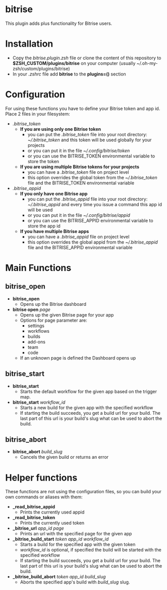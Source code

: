 # bitrise
This plugin adds plus functionality for Bitrise users.

Installation
=======
* Copy the _bitrise.plugin.zsh_ file or clone the content of this repository to **$ZSH_CUSTOM/plugins/bitrise**  on your computer (usually ~/.oh-my-zsh/custom/plugins/bitrise)
* In your _.zshrc_ file add **bitrise** to the **plugins=()** section

Configuration
=======
For using these functions you have to define your Bitrise token and app id. Place 2 files in your filesystem:
* _.bitrise_token_
    * **If you are using only one Bitrise token**
        * you can put the _.bitrise_token_ file into your root directory: _~/.bitrise_token_ and this token will be used globally for your projects
        * or you can put it in the file _~/.config/bitrise/token_
        * or you can use the BITRISE_TOKEN environmental variable to store the token
    * **If you are using multiple Bitrise tokens for your projects**
        * you can have a _.bitrise_token_ file on project level
        * this option overrides the global token from the _~/.bitrise_token_ file and the BITRISE_TOKEN environmental variable
* _.bitrise_appid_
    * **If you only have one Bitrise app**
        * you can put the _.bitrise_appid_ file into your root directory: _~/.bitrise_appid_ and every time you issue a command this app id will be used
        * or you can put it in the file _~/.config/bitrise/appid_
        * or you can use the BITRISE_APPID environmental variable to store the app id
    * **If you have multiple Bitrise apps**
        * you can have a _.bitrise_appid_ file on project level
        * this option overrides the global appid from the _~/.bitrise_appid_ file and the BITRISE_APPID environmental variable


Main Functions
=======
## bitrise_open
* **bitrise_open**
    * Opens up the Bitrise dashboard
* **bitrise open** _page_
    * Opens up the given Bitrise page for your app
    * Options for page parameter are:
        * settings
        * workflows
        * builds
        * add-ons
        * team
        * code
    * If an unknown page is defined the Dashboard opens up
## bitrise_start
* **bitrise_start**
    * Starts the default workflow for the given app based on the trigger map.
* **bitrise_start** _workflow_id_
    * Starts a new build for the given app with the specified workflow
    * If starting the build succeeds, you get a build url for your build. The last part of this url is your build's slug what can be used to abort the build.
## bitrise_abort
* **bitrise_abort** _build_slug_
    * Cancels the given build or returns an error

Helper functions
=======
These functions are not using the configuration files, so you can build your own commands or aliases with them:
* **_read_bitrise_appid**
    * Prints the currently used appid
* **_read_bitrise_token**
    * Prints the currently used token
* **_bitrise_url** _app_id_ _page_
    * Prints an url with the specified page for the given app
* **_bitrise_build_start** _token_ _app_id_ _workflow_id_
    * Starts a build for the specified app with the given token
    * _workflow_id_ is optional, if specified the build will be started with the specified workflow
    * If starting the build succeeds, you get a build url for your build. The last part of this url is your build's slug what can be used to abort the build.
* **_bitrise_build_abort** _token_ _app_id_ _build_slug_
    * Aborts the specified app's build with _build_slug_ slug.
